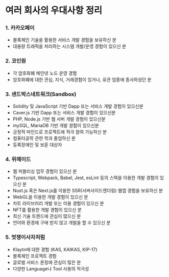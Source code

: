 # 여러 회사의 우대사항 정리



### 1. 카카오페이

- 블록체인 기술을 활용한 서비스 개발 경험을 보유하신 분
- 대용량 트래픽을 처리하는 시스템 개발/운영 경험이 있으신 분



### 2. 코인원

- 각 암호화폐 메인넷 노드 운영 경험
- 암호화폐에 대한 관심, 지식, 거래경험이 있거나, 유관 업종에 종사하셨던 분



### 3. 샌드박스네트워크(Sandbox)

- Solidity 및 JavaScript 기반 Dapp 또는 서비스 개발 경험이 있으신분
- Caver.js 기반 Dapp 또는 서비스 개발 경험이 있으신분
- PHP, Node.js 기반 웹 서버 개발 경험이 있으신분
- mySQL, MariaDB 기반 개발 경험이 있으신분
- 긍정적 마인드로 프로젝트에 적극 참여 가능하신 분
- 컴퓨터공학 관련 학과 졸업하신 분
- 등록장애인 및 보훈 대상자



### 4. 위메이드

- 웹 퍼블리싱 업무 경험이 있으신 분
- Typescript, Webpack, Babel, Jest, esLint 등의 스택을 이용한 개발 경험이 있으신 분
- Nuxt.js 혹은 Next.js를 이용한 SSR(서버사이드렌더링) 웹앱 경험을 보유하신 분
- WebGL을 이용한 개발 경험이 있으신 분
- 차트 라이브러리 개발 또는 이용 경험이 있으신 분
- NFT를 활용한 개발 경험이 있으신 분
- 최신 기술 트렌드에 관심이 많으신 분
- 언어와 환경에 구애 받지 않고 개발을 할 수 있으신 분



### 5. 멋쟁이사자처럼

- Klaytn에 대한 경험 (KAS, KAIKAS, KIP-17)
- 블록체인 프로젝트 경험
- 글로벌 서비스 론칭에 관심이 많은 분
- 다양한 Language나 Tool 사용의 적극성